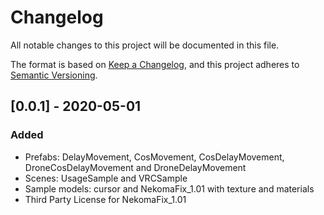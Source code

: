 # Changelog
All notable changes to this project will be documented in this file.

The format is based on [Keep a Changelog](https://keepachangelog.com/en/1.0.0/),
and this project adheres to [Semantic Versioning](https://semver.org/spec/v2.0.0.html).

## [0.0.1] - 2020-05-01
### Added
- Prefabs: DelayMovement, CosMovement, CosDelayMovement, DroneCosDelayMovement and DroneDelayMovement
- Scenes: UsageSample and VRCSample
- Sample models: cursor and NekomaFix_1.01 with texture and materials
- Third Party License for NekomaFix_1.01